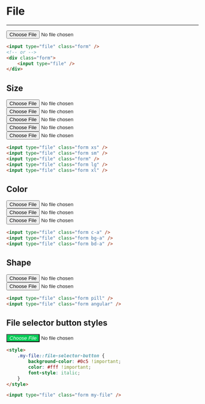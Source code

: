 # File

---

<input type="file" class="form" />

```html
<input type="file" class="form" />
<!-- or -->
<div class="form">
    <input type="file" />
</div>
```

## Size

<input type="file" class="form xs" />
<div class="h-6"></div>
<input type="file" class="form sm" />
<div class="h-6"></div>
<input type="file" class="form" />
<div class="h-6"></div>
<input type="file" class="form lg" />
<div class="h-6"></div>
<input type="file" class="form xl" />

```html
<input type="file" class="form xs" />
<input type="file" class="form sm" />
<input type="file" class="form" />
<input type="file" class="form lg" />
<input type="file" class="form xl" />
```

## Color

<input type="file" class="form c-a" />
<div class="h-6"></div>
<input type="file" class="form bg-a" />
<div class="h-6"></div>
<input type="file" class="form bd-a" />

```html
<input type="file" class="form c-a" />
<input type="file" class="form bg-a" />
<input type="file" class="form bd-a" />
```

## Shape

<input type="file" class="form pill" />
<div class="h-6"></div>
<input type="file" class="form angular" />

```html
<input type="file" class="form pill" />
<input type="file" class="form angular" />
```

## File selector button styles

<style>
.my-file::file-selector-button {
    background-color: #0c5 !important;
    color: #fff !important;
    font-style: italic;
}
</style>

<input type="file" class="form my-file" />

```html
<style>
    .my-file::file-selector-button {
        background-color: #0c5 !important;
        color: #fff !important;
        font-style: italic;
    }
</style>

<input type="file" class="form my-file" />
```
